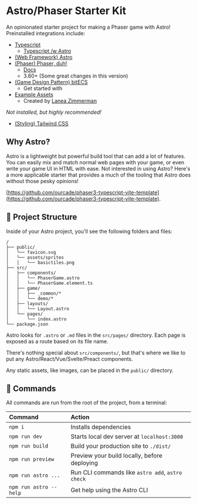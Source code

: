 # Astro/Phaser Starter Kit

An opinionated starter project for making a Phaser game with Astro! Preinstalled integrations include:

- [Typescript](https://www.typescriptlang.org/)
  - [Typescript /w Astro](https://docs.astro.build/en/guides/typescript/)
- [(Web Framework) Astro](https://astro.build/)
- [(Phaser) Phaser, duh!](https://phaser.io/)
  - [Docs](https://photonstorm.github.io/phaser3-docs/index.html)
  - 3.60+ (Some great changes in this version)
- [(Game Design Pattern) bitECS](https://github.com/NateTheGreatt/bitECS)
  - Get started with
- [Example Assets](https://opengameart.org/content/tiny-16-basic)
  - Created by [Lanea Zimmerman](https://opengameart.org/users/sharm)

_Not installed, but highly recommended!_

- [(Styling) Tailwind CSS](https://docs.astro.build/en/guides/integrations-guide/tailwind/)

## Why Astro?

Astro is a lightweight but powerful build tool that can add a lot of features. You can easily mix and
match normal web pages with your game, or even write your game UI in HTML with ease. Not interested in
using Astro? Here's a more applicable starter that provides a much of the tooling that Astro does
without those pesky opinions!

[https://github.com/ourcade/phaser3-typescript-vite-template](https://github.com/ourcade/phaser3-typescript-vite-template).

## 🚀 Project Structure

Inside of your Astro project, you'll see the following folders and files:

```
/
├── public/
│   └── favicon.svg
│   └── assets/sprites
│   │   └── basictiles.png
├── src/
│   ├── components/
│   │   └── PhaserGame.astro
│   │   └── PhaserGame.element.ts
│   ├── game/
│   │   ├── _common/*
│   │   └── demo/*
│   ├── layouts/
│   │   └── Layout.astro
│   └── pages/
│       └── index.astro
└── package.json
```

Astro looks for `.astro` or `.md` files in the `src/pages/` directory. Each page is exposed as a route based on its file name.

There's nothing special about `src/components/`, but that's where we like to put any Astro/React/Vue/Svelte/Preact components.

Any static assets, like images, can be placed in the `public/` directory.

## 🧞 Commands

All commands are run from the root of the project, from a terminal:

| Command                | Action                                           |
| :--------------------- | :----------------------------------------------- |
| `npm i`                | Installs dependencies                            |
| `npm run dev`          | Starts local dev server at `localhost:3000`      |
| `npm run build`        | Build your production site to `./dist/`          |
| `npm run preview`      | Preview your build locally, before deploying     |
| `npm run astro ...`    | Run CLI commands like `astro add`, `astro check` |
| `npm run astro --help` | Get help using the Astro CLI                     |

